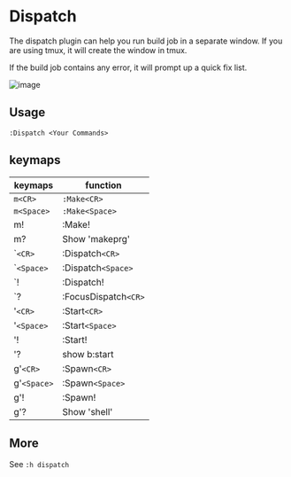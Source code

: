 # Dispatch

The dispatch plugin can help you run build job in a separate window.
If you are using tmux, it will create the window in tmux.

If the build job contains any error, it will prompt up a quick fix list.

![image](https://raw.githubusercontent.com/Avimitin/nvim/3.16.0/docs/images/dispatch.png)

## Usage

```text
:Dispatch <Your Commands>
```

## keymaps

| keymaps     | function             |
|-------------|----------------------|
| `m<CR>`     | `:Make<CR>`          |
| `m<Space>`  | `:Make<Space>`       |
| m!          | :Make!               |
| m?          | Show 'makeprg'       |
| \``<CR>`    | :Dispatch`<CR>`      |
| \``<Space>` | :Dispatch`<Space>`   |
| \`!         | :Dispatch!           |
| \`?         | :FocusDispatch`<CR>` |
| '`<CR>`     | :Start`<CR>`         |
| '`<Space>`  | :Start`<Space>`      |
| '!          | :Start!              |
| '?          | show b:start         |
| g'`<CR>`    | :Spawn`<CR>`         |
| g'`<Space>` | :Spawn`<Space>`      |
| g'!         | :Spawn!              |
| g'?         | Show 'shell'         |

## More

See `:h dispatch`
